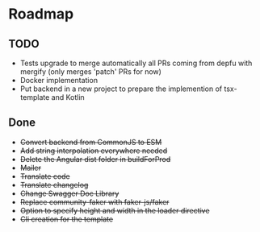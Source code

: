 # Roadmap

## TODO

* Tests upgrade to merge automatically all PRs coming from depfu with mergify (only merges 'patch' PRs for now)
* Docker implementation
* Put backend in a new project to prepare the implemention of tsx-template and Kotlin


## Done

* ~~Convert backend from CommonJS to ESM~~
* ~~Add string interpolation everywhere needed~~
* ~~Delete the Angular dist folder in buildForProd~~
* ~~Mailer~~
* ~~Translate code~~
* ~~Translate changelog~~
* ~~Change Swagger Doc Library~~
* ~~Replace community-faker with faker-js/faker~~
* ~~Option to specify height and width in the loader directive~~
* ~~Cli creation for the template~~
